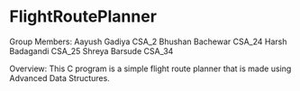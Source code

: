 # FlightRoutePlanner
Group Members:
Aayush Gadiya CSA_2
Bhushan Bachewar CSA_24
Harsh Badagandi CSA_25
Shreya Barsude CSA_34

Overview:
This C program is a simple flight route planner that is made using Advanced Data Structures.



